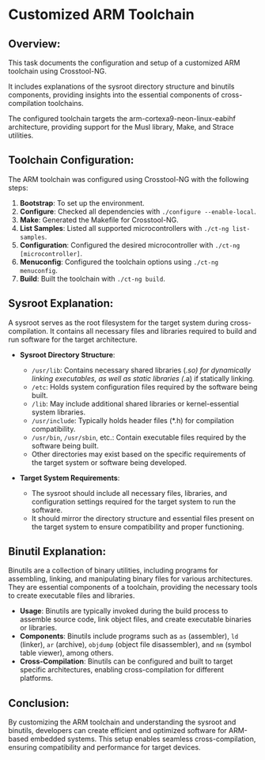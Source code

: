 # Customized ARM Toolchain

## Overview:
This task documents the configuration and setup of a customized ARM toolchain using Crosstool-NG.

It includes explanations of the sysroot directory structure and binutils components, providing insights into the essential components of cross-compilation toolchains.

The configured toolchain targets the arm-cortexa9-neon-linux-eabihf architecture, providing support for the Musl library, Make, and Strace utilities.

## Toolchain Configuration:
The ARM toolchain was configured using Crosstool-NG with the following steps:

1. **Bootstrap**: To set up the environment.
2. **Configure**: Checked all dependencies with `./configure --enable-local`.
3. **Make**: Generated the Makefile for Crosstool-NG.
4. **List Samples**: Listed all supported microcontrollers with `./ct-ng list-samples`.
5. **Configuration**: Configured the desired microcontroller with `./ct-ng [microcontroller]`.
6. **Menuconfig**: Configured the toolchain options using `./ct-ng menuconfig`.
7. **Build**: Built the toolchain with `./ct-ng build`.

## Sysroot Explanation:
A sysroot serves as the root filesystem for the target system during cross-compilation. It contains all necessary files and libraries required to build and run software for the target architecture.

- **Sysroot Directory Structure**: 
  - `/usr/lib`: Contains necessary shared libraries (*.so) for dynamically linking executables, as well as static libraries (*.a) if statically linking.
  - `/etc`: Holds system configuration files required by the software being built.
  - `/lib`: May include additional shared libraries or kernel-essential system libraries.
  - `/usr/include`: Typically holds header files (*.h) for compilation compatibility.
  - `/usr/bin`, `/usr/sbin`, etc.: Contain executable files required by the software being built.
  - Other directories may exist based on the specific requirements of the target system or software being developed.

- **Target System Requirements**:
  - The sysroot should include all necessary files, libraries, and configuration settings required for the target system to run the software.
  - It should mirror the directory structure and essential files present on the target system to ensure compatibility and proper functioning.

## Binutil Explanation:
Binutils are a collection of binary utilities, including programs for assembling, linking, and manipulating binary files for various architectures. They are essential components of a toolchain, providing the necessary tools to create executable files and libraries.

- **Usage**: Binutils are typically invoked during the build process to assemble source code, link object files, and create executable binaries or libraries.
- **Components**: Binutils include programs such as `as` (assembler), `ld` (linker), `ar` (archive), `objdump` (object file disassembler), and `nm` (symbol table viewer), among others.
- **Cross-Compilation**: Binutils can be configured and built to target specific architectures, enabling cross-compilation for different platforms.

## Conclusion:
By customizing the ARM toolchain and understanding the sysroot and binutils, developers can create efficient and optimized software for ARM-based embedded systems. This setup enables seamless cross-compilation, ensuring compatibility and performance for target devices.

